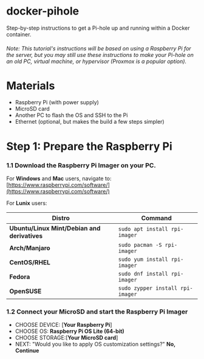 # docker-pihole
Step-by-step instructions to get a Pi-hole up and running within a Docker container.
###### Note: This tutorial's instructions will be based on using a Raspberry Pi for the server, but you may still use these instructions to make your Pi-hole on an old PC, virtual machine, or hypervisor (Proxmox is a popular option).

# Materials
- Raspberry Pi (with power supply)
- MicroSD card
- Another PC to flash the OS and SSH to the Pi
- Ethernet (optional, but makes the build a few steps simpler)

# Step 1: Prepare the Raspberry Pi
### 1.1 Download the Raspberry Pi Imager on your PC.

For **Windows** and **Mac** users, navigate to: [https://www.raspberrypi.com/software/](https://www.raspberrypi.com/software/)

For **Lunix** users:

| Distro                                   | Command                           |
|------------------------------------------|-----------------------------------|
| **Ubuntu/Linux Mint/Debian and derivatives** | `sudo apt install rpi-imager` |
| **Arch/Manjaro** | `sudo pacman -S rpi-imager` |
| **CentOS/RHEL** | `sudo yum install rpi-imager` |
| **Fedora** | `sudo dnf install rpi-imager` |
| **OpenSUSE** | `sudo zypper install rpi-imager` |

### 1.2 Connect your MicroSD and start the Raspberry Pi Imager

  - CHOOSE DEVICE: [**Your Raspberry Pi**]
  - CHOOSE OS: **Raspberry Pi OS Lite (64-bit)**
  - CHOOSE STORAGE:[**Your MicroSD card**]
  - NEXT: "Would you like to apply OS customization settings?" **No, Continue**

